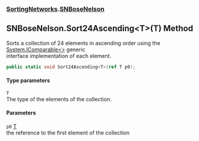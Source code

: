 ### [SortingNetworks](./SortingNetworks.md 'SortingNetworks').[SNBoseNelson](./SortingNetworks-SNBoseNelson.md 'SortingNetworks.SNBoseNelson')
## SNBoseNelson.Sort24Ascending&lt;T&gt;(T) Method
Sorts a collection of 24 elements in ascending order using the [System.IComparable&lt;&gt;](https://docs.microsoft.com/en-us/dotnet/api/System.IComparable-1 'System.IComparable`1') generic  
interface implementation of each element.  
```csharp
public static void Sort24Ascending<T>(ref T p0);
```
#### Type parameters
<a name='SortingNetworks-SNBoseNelson-Sort24Ascending-T-(T)-T'></a>
`T`  
The type of the elements of the collection.  
  
#### Parameters
<a name='SortingNetworks-SNBoseNelson-Sort24Ascending-T-(T)-p0'></a>
`p0` [T](#SortingNetworks-SNBoseNelson-Sort24Ascending-T-(T)-T 'SortingNetworks.SNBoseNelson.Sort24Ascending&lt;T&gt;(T).T')  
the reference to the first element of the collection  
  
